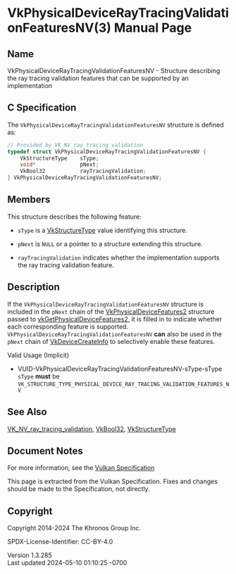 # VkPhysicalDeviceRayTracingValidationFeaturesNV(3) Manual Page

## Name

VkPhysicalDeviceRayTracingValidationFeaturesNV - Structure describing
the ray tracing validation features that can be supported by an
implementation



## <a href="#_c_specification" class="anchor"></a>C Specification

The `VkPhysicalDeviceRayTracingValidationFeaturesNV` structure is
defined as:

``` c
// Provided by VK_NV_ray_tracing_validation
typedef struct VkPhysicalDeviceRayTracingValidationFeaturesNV {
    VkStructureType    sType;
    void*              pNext;
    VkBool32           rayTracingValidation;
} VkPhysicalDeviceRayTracingValidationFeaturesNV;
```

## <a href="#_members" class="anchor"></a>Members

This structure describes the following feature:

- `sType` is a [VkStructureType](https://registry.khronos.org/vulkan/specs/1.3-extensions/man/html/VkStructureType.html) value identifying
  this structure.

- `pNext` is `NULL` or a pointer to a structure extending this
  structure.

- <span id="features-rayTracingValidation"></span>
  `rayTracingValidation` indicates whether the implementation supports
  the ray tracing validation feature.

## <a href="#_description" class="anchor"></a>Description

If the `VkPhysicalDeviceRayTracingValidationFeaturesNV` structure is
included in the `pNext` chain of the
[VkPhysicalDeviceFeatures2](https://registry.khronos.org/vulkan/specs/1.3-extensions/man/html/VkPhysicalDeviceFeatures2.html) structure
passed to
[vkGetPhysicalDeviceFeatures2](https://registry.khronos.org/vulkan/specs/1.3-extensions/man/html/vkGetPhysicalDeviceFeatures2.html), it is
filled in to indicate whether each corresponding feature is supported.
`VkPhysicalDeviceRayTracingValidationFeaturesNV` **can** also be used in
the `pNext` chain of [VkDeviceCreateInfo](https://registry.khronos.org/vulkan/specs/1.3-extensions/man/html/VkDeviceCreateInfo.html) to
selectively enable these features.

Valid Usage (Implicit)

- <a
  href="#VUID-VkPhysicalDeviceRayTracingValidationFeaturesNV-sType-sType"
  id="VUID-VkPhysicalDeviceRayTracingValidationFeaturesNV-sType-sType"></a>
  VUID-VkPhysicalDeviceRayTracingValidationFeaturesNV-sType-sType  
  `sType` **must** be
  `VK_STRUCTURE_TYPE_PHYSICAL_DEVICE_RAY_TRACING_VALIDATION_FEATURES_NV`

## <a href="#_see_also" class="anchor"></a>See Also

[VK_NV_ray_tracing_validation](https://registry.khronos.org/vulkan/specs/1.3-extensions/man/html/VK_NV_ray_tracing_validation.html),
[VkBool32](https://registry.khronos.org/vulkan/specs/1.3-extensions/man/html/VkBool32.html), [VkStructureType](https://registry.khronos.org/vulkan/specs/1.3-extensions/man/html/VkStructureType.html)

## <a href="#_document_notes" class="anchor"></a>Document Notes

For more information, see the <a
href="https://registry.khronos.org/vulkan/specs/1.3-extensions/html/vkspec.html#VkPhysicalDeviceRayTracingValidationFeaturesNV"
target="_blank" rel="noopener">Vulkan Specification</a>

This page is extracted from the Vulkan Specification. Fixes and changes
should be made to the Specification, not directly.

## <a href="#_copyright" class="anchor"></a>Copyright

Copyright 2014-2024 The Khronos Group Inc.

SPDX-License-Identifier: CC-BY-4.0

Version 1.3.285  
Last updated 2024-05-10 01:10:25 -0700
